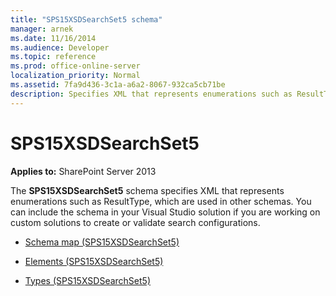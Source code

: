 ```yaml
---
title: "SPS15XSDSearchSet5 schema"
manager: arnek
ms.date: 11/16/2014
ms.audience: Developer
ms.topic: reference
ms.prod: office-online-server
localization_priority: Normal
ms.assetid: 7fa9d436-3c1a-a6a2-8067-932ca5cb71be
description: Specifies XML that represents enumerations such as ResultType, which are used in other schemas.
---
```


# SPS15XSDSearchSet5

**Applies to:** SharePoint Server 2013
  
The **SPS15XSDSearchSet5** schema specifies XML that represents enumerations such as ResultType, which are used in other schemas. You can include the schema in your Visual Studio solution if you are working on custom solutions to create or validate search configurations. 

- [Schema map (SPS15XSDSearchSet5)](schema-map-sps15xsdsearchset5.md)
    
- [Elements (SPS15XSDSearchSet5)](elements-sps15xsdsearchset5.md)
    
- [Types (SPS15XSDSearchSet5)](types-sps15xsdsearchset5.md)
    

